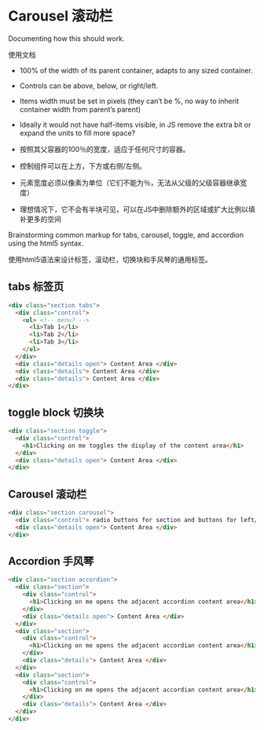 # Carousel 滚动栏

Documenting how this should work.

使用文档

* 100% of the width of its parent container, adapts to any sized container.
* Controls can be above, below, or right/left.
* Items width must be set in pixels (they can’t be %, no way to inherit container width from parent’s parent)
* Ideally it would not have half-items visible, in JS remove the extra bit or expand the units to fill more space?

* 按照其父容器的100％的宽度，适应于任何尺寸的容器。
* 控制组件可以在上方，下方或右侧/左侧。
* 元素宽度必须以像素为单位（它们不能为％，无法从父级的父级容器继承宽度）
* 理想情况下，它不会有半块可见，可以在JS中删除额外的区域或扩大比例以填补更多的空间

Brainstorming common markup for tabs, carousel, toggle, and accordion using the html5 syntax.

使用html5语法来设计标签，滚动栏，切换块和手风琴的通用标签。

## tabs 标签页

```html
<div class="section tabs">
  <div class="control">
    <ul> <!-- menu? -->
      <li>Tab 1</li>
      <li>Tab 2</li>
      <li>Tab 3</li>
    </ul>
  </div>
  <div class="details open"> Content Area </div>
  <div class="details"> Content Area </div>
  <div class="details"> Content Area </div>
</div>
```

## toggle block 切换块

```html
<div class="section toggle">
  <div class="control">
    <h1>Clicking on me toggles the display of the content area</h1>
  </div>
  <div class="details open"> Content Area </div>
</div>
```


## Carousel 滚动栏

```html
<div class="section carousel">
  <div class="control"> radio buttons for section and buttons for left/right or top/bottom scroll </div>
  <div class="details open"> Content Area </div>
</div>
```


## Accordion 手风琴

```html
<div class="section accordion">
  <div class="section">
    <div class="control">
      <h1>Clicking on me opens the adjacent accordion content area</h1>
    </div>
    <div class="details open"> Content Area </div>
  </div>
  <div class="section">
    <div class="control">
      <h1>Clicking on me opens the adjacent accordian content area</h1>
    </div>
    <div class="details"> Content Area </div>
  </div>
  <div class="section">
    <div class="control">
      <h1>Clicking on me opens the adjacent accordian content area</h1>
    </div>
    <div class="details"> Content Area </div>
  </div>
</div>
```

